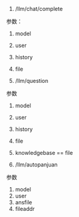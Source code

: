 1. /llm/chat/complete

参数：
1. model
2. user
3. history
4. file

2. /llm/question

参数
1. model
2. user
3. history
4. file
5. knowledgebase == file

3. /llm/autopanjuan

参数
1. model
2. user
3. ansfile
4. fileaddr

